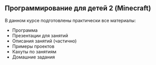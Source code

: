 ## Программирование для детей 2 (Minecraft)
В данном курсе подготовлены практически все материалы:
* Программа
* Презентации для занятий
* Описания занятий (частично)
* Примеры проектов
* Кахуты по занятиям
* Домашние задания
